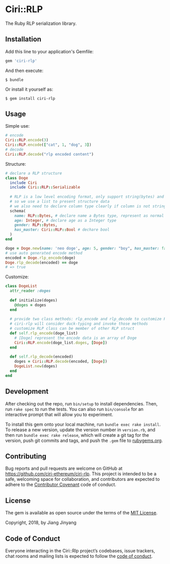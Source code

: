 # Ciri::RLP

The Ruby RLP serialization library.

## Installation

Add this line to your application's Gemfile:

```ruby
gem 'ciri-rlp'
```

And then execute:

    $ bundle

Or install it yourself as:

    $ gem install ciri-rlp

## Usage

Simple use:

```ruby
# encode
Ciri::RLP.encode(3)
Ciri::RLP.encode(["cat", 1, "dog", 3])
# decode
Ciri::RLP.decode("rlp encoded content")
```

Structure:
```ruby
# declare a RLP structure
class Doge
  include Ciri
  include Ciri::RLP::Serializable
  
  # RLP is a low level encoding format, only support string(bytes) and list.
  # so we use a list to present structure data
  # we also need to declare column type clearly if column is not string
  schema(
    name: RLP::Bytes, # declare name a Bytes type, represent as normal ruby string
    age: Integer, # declare age as a Integer type
    gender: RLP::Bytes,
    has_master: Ciri::RLP::Bool # dechare bool
  )
end

doge = Doge.new(name: 'neo doge', age: 5, gender: "boy", has_master: false)
# use auto generated encode method
encoded = Doge.rlp_encode(doge)
Doge.rlp_decode(encoded) == doge 
# => true
```

Customize:
```ruby
class DogeList
  attr_reader :doges
  
  def initialize(doges)
    @doges = doges
  end
  
  # provide two class methods: rlp_encode and rlp_decode to customize RLP behaviour
  # ciri-rlp will consider duck-typing and invoke those methods 
  # customize RLP class can be member of other RLP struct
  def self.rlp_encode(doge_list)
    # [Doge] represent the encode data is an array of Doge 
    Ciri::RLP.encode(doge_list.doges, [Doge])
  end
  
  def self.rlp_decode(encoded)
    doges = Ciri::RLP.decode(encoded, [Doge])
    DogeList.new(doges)
  end
end

```

## Development

After checking out the repo, run `bin/setup` to install dependencies. Then, run `rake spec` to run the tests. You can also run `bin/console` for an interactive prompt that will allow you to experiment.

To install this gem onto your local machine, run `bundle exec rake install`. To release a new version, update the version number in `version.rb`, and then run `bundle exec rake release`, which will create a git tag for the version, push git commits and tags, and push the `.gem` file to [rubygems.org](https://rubygems.org).

## Contributing

Bug reports and pull requests are welcome on GitHub at https://github.com/ciri-ethereum/ciri-rlp. This project is intended to be a safe, welcoming space for collaboration, and contributors are expected to adhere to the [Contributor Covenant](http://contributor-covenant.org) code of conduct.

## License

The gem is available as open source under the terms of the [MIT License](https://opensource.org/licenses/MIT).

Copyright, 2018, by Jiang Jinyang

## Code of Conduct

Everyone interacting in the Ciri::Rlp project’s codebases, issue trackers, chat rooms and mailing lists is expected to follow the [code of conduct](https://github.com/[USERNAME]/ciri-rlp/blob/master/CODE_OF_CONDUCT.md).
